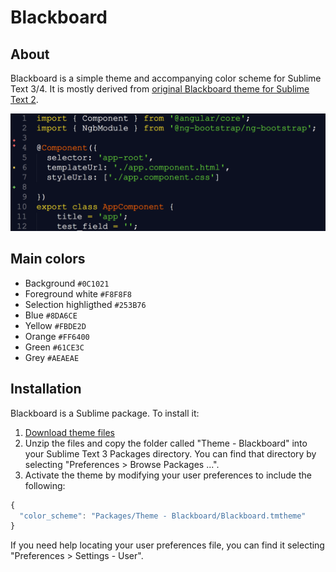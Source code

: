 # Blackboard

## About

Blackboard is a simple theme and accompanying color scheme for Sublime Text 3/4. It is mostly derived from  [original Blackboard theme for Sublime Text 2](https://github.com/edwinlunando/sublime-settings/blob/master/Blackboard%20(SL).tmTheme).

![screenshot](screenshot.png)

## Main colors
- Background `#0C1021`
- Foreground white `#F8F8F8`
- Selection highligthed `#253B76`
- Blue `#8DA6CE`
- Yellow `#FBDE2D`
- Orange `#FF6400`
- Green `#61CE3C`
- Grey `#AEAEAE`

## Installation
Blackboard is a Sublime package. To install it:

1. [Download theme files](https://github.com/pierresh/Theme-Blackboard/archive/master.zip)
2. Unzip the files and copy the folder called "Theme - Blackboard" into your Sublime Text 3 Packages directory. You can find that directory by selecting "Preferences > Browse Packages ...".
3. Activate the theme by modifying your user preferences to include the following:

```javascript
{
  "color_scheme": "Packages/Theme - Blackboard/Blackboard.tmtheme"
}
```

If you need help locating your user preferences file, you can find it selecting "Preferences > Settings - User".
